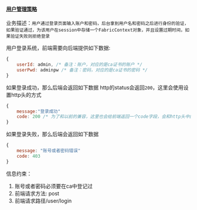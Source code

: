 #### [用户管理策略](#)

业务描述：`用户通过登录页面输入账户和密码，后台拿到用户名和密码之后进行身份的验证，如果验证通过，为该用户在session中存储一个FabricContext对象，并且设置过期时间，如果验证失败则拒绝登录`

用户登录系统，前端需要向后端提供如下数据:
```JavaScript
{
    userId: admin, /* 备注：账户，对应的是ca证书的账户 */
    userPwd: adminpw /* 备注：密码，对应的是ca证书的密码 */
}
```
如果登录成功，那么后端会返回如下数据
http的status会返回`200`，这里会使用设置http头的方式
```JavaScript
{
    message:"登录成功"
    code: 200 /* 为了和以前的兼容，这里也会给前端返回一个code字段，会和http头中的保持一致*/
}
```
如果登录失败，那么后端会返回如下数据
```JavaScript
{
    message: "账号或者密码错误"
    code: 403
}
```

信息约束：
1. 账号或者密码必须要在ca中登记过
2. 前端请求方法: post
3. 前端请求路径/user/login
